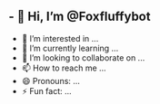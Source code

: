 ## - 👋 Hi, I’m @Foxfluffybot
- 👀 I’m interested in ...
- 🌱 I’m currently learning ...
- 💞️ I’m looking to collaborate on ...
- 📫 How to reach me ...
- 😄 Pronouns: ...
- ⚡ Fun fact: ...

<!---
Foxfluffybot/Foxfluffybot is a ✨ special ✨ repository because its `README.md` (this file) appears on your GitHub profile.
You can click the Preview link to take a look at your changes.
--->
